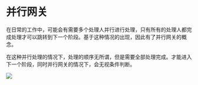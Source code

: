 # 并行网关

在日常的工作中，可能会有需要多个处理人并行进行处理，只有所有的处理人都完成处理才可以跳转到下一个阶段。基于这种情况的出现，因此有了并行网关的概念。

在这种并行处理的情况下，处理的顺序无所谓，但是需要全部处理完成。才能进入下一个阶段，同时并行网关的情况下，会无视条件判断。

![](https://www.fdevops.com/wp-content/uploads/2020/07/image-14.png)
